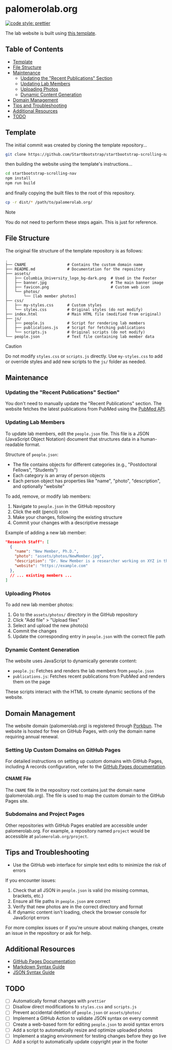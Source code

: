 # palomerolab.org

[![code style: prettier](https://img.shields.io/badge/code_style-prettier-ff69b4.svg?style=flat-square)](https://github.com/prettier/prettier)

The lab website is built using [this template](https://github.com/StartBootstrap/startbootstrap-scrolling-nav).

## Table of Contents

- [Template](#template)
- [File Structure](#file-structure)
- [Maintenance](#maintenance)
  - [Updating the "Recent Publications" Section](#updating-the-recent-publications-section)
  - [Updating Lab Members](#updating-lab-members)
  - [Uploading Photos](#uploading-photos)
  - [Dynamic Content Generation](#dynamic-content-generation)
- [Domain Management](#domain-management)
- [Tips and Troubleshooting](#tips-and-troubleshooting)
- [Additional Resources](#additional-resources)
- [TODO](#todo)

## Template

The initial commit was created by cloning the template repository...

```sh
git clone https://github.com/StartBootstrap/startbootstrap-scrolling-nav.git
```

then building the website using the template's instructions...

```sh
cd startbootstrap-scrolling-nav
npm install
npm run build
```

and finally copying the built files to the root of this repository.

```sh
cp -r dist/* /path/to/palomerolab.org/
```

> [!NOTE]
> You do not need to perform these steps again. This is just for reference.

## File Structure

The original file structure of the template repository is as follows:

```console
.
├── CNAME                  # Contains the custom domain name
├── README.md              # Documentation for the repository
├── assets/
│   ├── Columbia_University_logo_bg-dark.png  # Used in the Footer
│   ├── banner.jpg                            # The main banner image
│   ├── favicon.png                           # Custom web icon
│   └── photos/
│       └── [lab member photos]
├── css/
│   ├── my-styles.css      # Custom styles
│   └── styles.css         # Original styles (do not modify)
├── index.html             # Main HTML file (modified from original)
├── js/
│   ├── people.js          # Script for rendering lab members
│   ├── publications.js    # Script for fetching publications
│   └── scripts.js         # Original scripts (do not modify)
└── people.json            # Text file containing lab member data
```

> [!CAUTION]
> Do not modify `styles.css` or `scripts.js` directly.
> Use `my-styles.css` to add or override styles
> and add new scripts to the `js/` folder as needed.

## Maintenance

### Updating the "Recent Publications" Section"

You don't need to manually update the "Recent Publications" section. The website
fetches the latest publications from PubMed using the [PubMed API](https://www.ncbi.nlm.nih.gov/home/develop/api/).

### Updating Lab Members

To update lab members, edit the `people.json` file. This file is a
JSON (JavaScript Object Notation) document that structures data in a human-readable format.

Structure of `people.json`:

- The file contains objects for different categories (e.g., "Postdoctoral Fellows", "Students")
- Each category is an array of person objects
- Each person object has properties like "name", "photo", "description", and optionally "website"

To add, remove, or modify lab members:

1. Navigate to `people.json` in the GitHub repository
2. Click the edit (pencil) icon
3. Make your changes, following the existing structure
4. Commit your changes with a descriptive message

Example of adding a new lab member:

```json
"Research Staff": [
  {
    "name": "New Member, Ph.D.",
    "photo": "assets/photos/NewMember.jpg",
    "description": "Dr. New Member is a researcher working on XYZ in the Palomero Lab",
    "website": "https://example.com"
  },
  // ... existing members ...
]
```

### Uploading Photos

To add new lab member photos:

1. Go to the `assets/photos/` directory in the GitHub repository
2. Click "Add file" > "Upload files"
3. Select and upload the new photo(s)
4. Commit the changes
5. Update the corresponding entry in `people.json` with the correct file path

### Dynamic Content Generation

The website uses JavaScript to dynamically generate content:

- `people.js`: Fetches and renders the lab members from `people.json`
- `publications.js`: Fetches recent publications from PubMed and renders them on the page

These scripts interact with the HTML to create dynamic sections of the website.

## Domain Management

The website domain (palomerolab.org) is registered through [Porkbun](https://porkbun.com/).
The website is hosted for free on GitHub Pages, with only the domain name requiring annual renewal.

### Setting Up Custom Domains on GitHub Pages

For detailed instructions on setting up custom domains with GitHub Pages, including A records configuration, refer to the [GitHub Pages documentation](https://docs.github.com/en/pages/configuring-a-custom-domain-for-your-github-pages-site).

#### CNAME File

The `CNAME` file in the repository root contains just the domain name
(palomerolab.org). The file is used to map the custom domain to the GitHub Pages
site.

### Subdomains and Project Pages

Other repositories with GitHub Pages enabled are accessible under palomerolab.org. For example, a repository named `project` would be accessible at `palomerolab.org/project`.

## Tips and Troubleshooting

- Use the GitHub web interface for simple text edits to minimize the risk of errors

If you encounter issues:

1. Check that all JSON in `people.json` is valid (no missing commas, brackets, etc.)
2. Ensure all file paths in `people.json` are correct
3. Verify that new photos are in the correct directory and format
4. If dynamic content isn't loading, check the browser console for JavaScript errors

For more complex issues or if you're unsure about making changes, create an
issue in the repository or ask for help.

## Additional Resources

- [GitHub Pages Documentation](https://docs.github.com/en/pages)
- [Markdown Syntax Guide](https://www.markdownguide.org/basic-syntax/)
- [JSON Syntax Guide](https://www.json.org/json-en.html)

## TODO

- [ ] Automatically format changes with `prettier`
- [ ] Disallow direct modifications to `styles.css` and `scripts.js`
- [ ] Prevent accidental deletion of `people.json` or `assets/photos/`
- [ ] Implement a GitHub Action to validate JSON syntax on every commit
- [ ] Create a web-based form for editing `people.json` to avoid syntax errors
- [ ] Add a script to automatically resize and optimize uploaded photos
- [ ] Implement a staging environment for testing changes before they go live
- [ ] Add a script to automatically update copyright year in the footer
